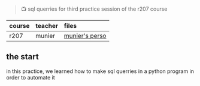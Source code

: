 >  :tv: sql querries for third practice session of the r207 course

| course      | teacher       | files                                                           |
| :---        |    :----      |          :---                                                   |
| r207        | munier        | [munier's perso](https://munier.perso.univ-pau.fr/temp/R207/)   |
 

## the start

in this practice, we learned how to make sql querries
in a python program in order to automate it
```
